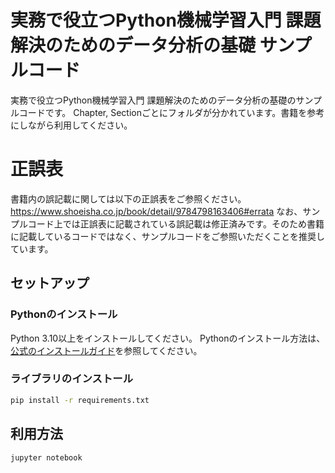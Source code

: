 # 実務で役立つPython機械学習入門 課題解決のためのデータ分析の基礎 サンプルコード


実務で役立つPython機械学習入門 課題解決のためのデータ分析の基礎のサンプルコードです。
Chapter, Sectionごとにフォルダが分かれています。書籍を参考にしながら利用してください。

# 正誤表

書籍内の誤記載に関しては以下の正誤表をご参照ください。
https://www.shoeisha.co.jp/book/detail/9784798163406#errata
なお、サンプルコード上では正誤表に記載されている誤記載は修正済みです。そのため書籍に記載しているコードではなく、サンプルコードをご参照いただくことを推奨しています。


## セットアップ

### Pythonのインストール

Python 3.10以上をインストールしてください。 Pythonのインストール方法は、[公式のインストールガイド](https://www.python.org/downloads/)を参照してください。
<!-- インストール方法 -->

### ライブラリのインストール

```bash
pip install -r requirements.txt
```

## 利用方法

```bash
jupyter notebook
```
